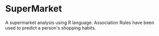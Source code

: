 # SuperMarket
A supermarket analysis using R language. Association Rules have been used to predict a person's shopping habits.
